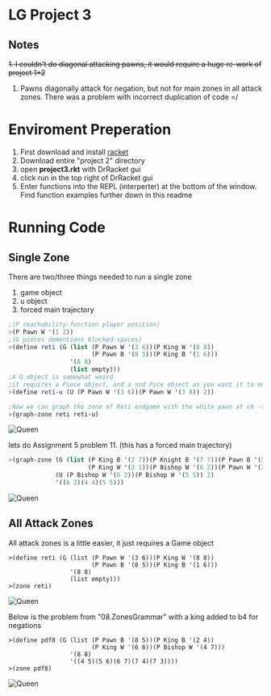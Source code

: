 # LG Project 3

## Notes
~~1.  I couldn't do diagonal attacking pawns, it would require a huge re-work of project 1+2~~
1.    Pawns diagonally attack for negation, but not for main zones in all attack zones. There was a problem with incorrect duplication of code =/

# Enviroment Preperation
1. First download and install [racket](https://racket-lang.org/ "Racket Lang")
2. Download entire "project 2" directory
3. open **project3.rkt** with DrRacket gui
4. click run in the top right of DrRacket gui
5. Enter functions into the REPL (interperter) at the bottom of the window. Find function examples further down in this readme

# Running Code
## Single Zone
There are two/three things needed to run a single zone
1.  game object
2.  u object
3.  forced main trajectory
```scheme
;(P reachability-function player position)
>(P Pawn W '(1 2))
;(G pieces dementions blocked-spaces)
>(define reti (G (list (P Pawn W '(3 6))(P King W '(8 8))
                       (P Pawn B '(8 5))(P King B '(1 6)))
                 '(8 8)
                 (list empty)))
;A U object is somewhat weird
;it requires a Piece object, and a snd Pice object as you want it to end up, also horizon
>(define reti-u (U (P Pawn W '(3 6))(P Pawn W '(3 8)) 2))

;Now we can graph the zone of Reti endgame with the white pawn at c6 -> c8
>(graph-zone reti reti-u)
```
![Queen](https://i.imgur.com/5iFCMTA.png)

lets do Assignment 5 problem 11. (this has a forced main trajectory)
```scheme
>(graph-zone (G (list (P King B '(2 7))(P Knight B '(7 7))(P Pawn B '(5 5))
                      (P King W '(2 1))(P Bishop W '(6 2))(P Pawn W '(3 3))(P Pawn W '(4 5))) '(8 8) empty)
             (U (P Bishop W '(6 2))(P Bishop W '(5 5)) 2)
             '((6 2)(4 4)(5 5)))
```
![Queen](https://i.imgur.com/bRRU5Tp.png)
## All Attack Zones

All attack zones is a little easier, it just requires a Game object
```racket
>(define reti (G (list (P Pawn W '(3 6))(P King W '(8 8))
                       (P Pawn B '(8 5))(P King B '(1 6)))
                 '(8 8)
                 (list empty)))
>(zone reti)
```
![Queen](https://i.imgur.com/jUyZAD7.png)

Below is the problem from "08.ZonesGrammar" with a king added to b4 for negations
```racket
>(define pdf8 (G (list (P Pawn B '(8 5))(P King B '(2 4))
                       (P King W '(6 6))(P Bishop W '(4 7)))
                 '(8 8)
                 '((4 5)(5 6)(6 7)(7 4)(7 3))))
>(zone pdf8)
```
![Queen](https://i.imgur.com/ZGsCJff.png)